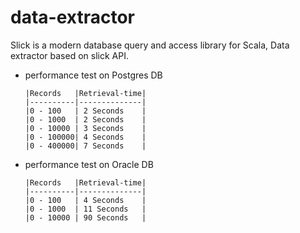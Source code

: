 # data-extractor

Slick is a modern database query and access library for Scala, Data extractor based on slick API.

- performance test on Postgres DB
  ```csv
  |Records   |Retrieval-time|
  |----------|--------------|
  |0 - 100   | 2 Seconds    |
  |0 - 1000  | 2 Seconds    |
  |0 - 10000 | 3 Seconds    |
  |0 - 100000| 4 Seconds    |
  |0 - 400000| 7 Seconds    |
  ```

- performance test on Oracle DB
  ```csv
  |Records   |Retrieval-time|
  |----------|--------------|
  |0 - 100   | 4 Seconds    |
  |0 - 1000  | 11 Seconds   |
  |0 - 10000 | 90 Seconds   |

  ```
